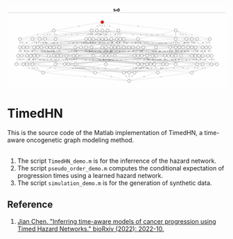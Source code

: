 ![Test Image 1](layered_7_hypercube.gif)
# TimedHN
This is the source code of the Matlab implementation of TimedHN, a time-aware oncogenetic graph modeling method.<br />
<br />
1. The script `TimedHN_demo.m` is for the inferrence of the hazard network.<br />
2. The script `pseudo_order_demo.m` computes the conditional expectation of progression times using a learned hazard network.<br />
3. The script `simulation_demo.m` is for the generation of synthetic data.<br />

## Reference
1. [Jian Chen. "Inferring time-aware models of cancer progression
using Timed Hazard Networks." bioRxiv (2022): 2022-10.](https://biorxiv.org/cgi/content/short/2022.10.23.513436v1)<br />


